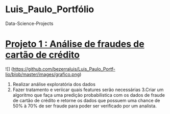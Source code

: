 # Luis_Paulo_Portfólio

Data-Science-Projects

# [Projeto 1 :  Análise de fraudes de cartão de crédito](https://github.com/bezerraluis/Luis_Paulo_Portf-lio/blob/master/Projeto_A%C3%A7%C3%A3o_humana_em_Fraude_de_cart%C3%A3o_de_cr%C3%A9dito.ipynb)

![] (https://github.com/bezerraluis/Luis_Paulo_Portf-lio/blob/master/images/grafico.png)

1. Realizar análise exploratória dos dados
2. Fazer tratamento e veriicar quais features serão necessárias 
3.Criar um algoritmo que faça uma predição probabilistica com os dados de fraude de cartão de crédito e retorne os dados que possuem uma chance de 50% à 70% de ser fraude para poder ser verificado por um analista.
